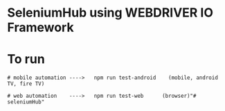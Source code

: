 # SeleniumHub using WEBDRIVER IO Framework

# To run 

    # mobile automation ---->   npm run test-android    (mobile, android TV, fire TV)

    # web automation    ---->   npm run test-web      (browser)"# seleniumHub" 
